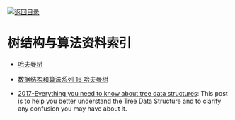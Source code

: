 [![返回目录](https://parg.co/UGo)](https://parg.co/b4z)

# 树结构与算法资料索引

* [哈夫曼树](http://blog.csdn.net/shuangde800/article/details/7341289)

* [数据结构和算法系列 16 哈夫曼树](http://www.cnblogs.com/mcgrady/p/3329825.html)

* [2017-Everything you need to know about tree data structures](https://parg.co/U6d): This post is to help you better understand the Tree Data Structure and to clarify any confusion you may have about it.
